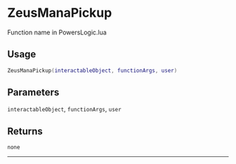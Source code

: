 # ZeusManaPickup
Function name in PowersLogic.lua
## Usage
```lua
ZeusManaPickup(interactableObject, functionArgs, user)
```
## Parameters
`interactableObject`, `functionArgs`, `user`
## Returns
`none`

---